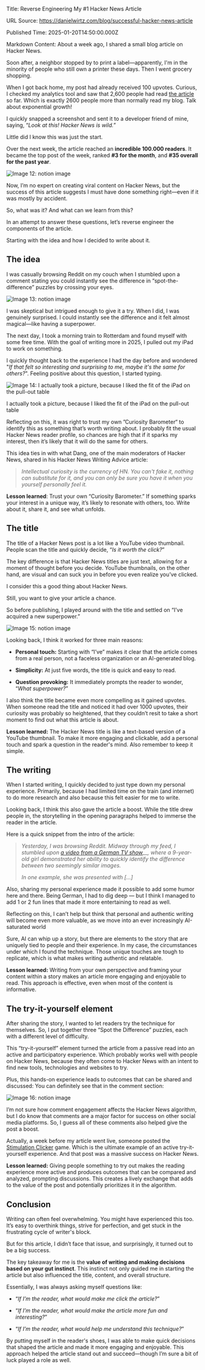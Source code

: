 Title: Reverse Engineering My #1 Hacker News Article

URL Source: https://danielwirtz.com/blog/successful-hacker-news-article

Published Time: 2025-01-20T14:50:00.000Z

Markdown Content:
About a week ago, I shared a small blog article on Hacker News.

Soon after, a neighbor stopped by to print a label—apparently, I'm in the minority of people who still own a printer these days. Then I went grocery shopping.

When I got back home, my post had already received 100 upvotes. Curious, I checked my analytics tool and saw that 2,600 people had read [the article](https://danielwirtz.com/blog/spot-the-difference-superpower) so far. Which is exactly 2600 people more than normally read my blog. Talk about exponential growth!

I quickly snapped a screenshot and sent it to a developer friend of mine, saying, “_Look at this! Hacker News is wild._”

Little did I know this was just the start.

Over the next week, the article reached an **incredible 100.000 readers**. It became the top post of the week, ranked **#3 for the month**, and **#35 overall for the past year**.

![Image 12: notion image](https://www.notion.so/image/https%3A%2F%2Fprod-files-secure.s3.us-west-2.amazonaws.com%2Fc60cb9d6-ff5a-4eb2-823a-c07963f46657%2Fdbd9e15f-6d5c-4ac1-8562-211d282df8e6%2FCleanShot_2025-01-20_at_14.00.24.jpg?table=block&id=1815e32d-8082-80c5-a54b-e4d41b6302cf&cache=v2)

Now, I’m no expert on creating viral content on Hacker News, but the success of this article suggests I must have done something right—even if it was mostly by accident.

So, what was it? And what can we learn from this?

In an attempt to answer these questions, let’s reverse engineer the components of the article.

Starting with the idea and how I decided to write about it.

[](https://danielwirtz.com/blog/successful-hacker-news-article#17d5e32d808280a180cfe6a4dda6205e "The idea")The idea
-------------------------------------------------------------------------------------------------------------------

I was casually browsing Reddit on my couch when I stumbled upon a comment stating you could instantly see the difference in “spot-the-difference” puzzles by crossing your eyes.

![Image 13: notion image](https://www.notion.so/image/https%3A%2F%2Fprod-files-secure.s3.us-west-2.amazonaws.com%2Fc60cb9d6-ff5a-4eb2-823a-c07963f46657%2F109f8d87-db77-4f58-8821-2dd780db6b8b%2Fimage.png?table=block&id=1815e32d-8082-8069-bfe6-cf7fb269c0bd&cache=v2)

I was skeptical but intrigued enough to give it a try. When I did, I was genuinely surprised. I could instantly see the difference and it felt almost magical—like having a superpower.

The next day, I took a morning train to Rotterdam and found myself with some free time. With the goal of writing more in 2025, I pulled out my iPad to work on something.

I quickly thought back to the experience I had the day before and wondered "_If that felt so interesting and surprising to me, maybe it's the same for others?_". Feeling positive about this question, I started typing.

![Image 14: I actually took a picture, because I liked the fit of the iPad on the pull-out table](https://www.notion.so/image/https%3A%2F%2Fprod-files-secure.s3.us-west-2.amazonaws.com%2Fc60cb9d6-ff5a-4eb2-823a-c07963f46657%2F44396e02-7823-4738-9c7a-1ec930b421f7%2Fpicture-train.jpg?table=block&id=1815e32d-8082-80d3-a107-f0928546ff63&cache=v2)

I actually took a picture, because I liked the fit of the iPad on the pull-out table

Reflecting on this, it was right to trust my own ”Curiosity Barometer“ to identify this as something that’s worth writing about. I probably fit the usual Hacker News reader profile, so chances are high that if it sparks my interest, then it’s likely that it will do the same for others.

This idea ties in with what Dang, one of the main moderators of Hacker News, shared in his Hacker News Writing Advice article:

> _Intellectual curiosity is the currency of HN. You can't fake it, nothing can substitute for it, and you can only be sure you have it when you yourself personally feel it._

**Lesson learned**: Trust your own “Curiosity Barometer.” If something sparks your interest in a unique way, it’s likely to resonate with others, too. Write about it, share it, and see what unfolds.

[](https://danielwirtz.com/blog/successful-hacker-news-article#17d5e32d80828043a3d5f77cf7ed98e8 "The title")The title
---------------------------------------------------------------------------------------------------------------------

The title of a Hacker News post is a lot like a YouTube video thumbnail. People scan the title and quickly decide, “_Is it worth the click?_”

The key difference is that Hacker News titles are just text, allowing for a moment of thought before you decide. YouTube thumbnails, on the other hand, are visual and can suck you in before you even realize you’ve clicked.

I consider this a good thing about Hacker News.

Still, you want to give your article a chance.

So before publishing, I played around with the title and settled on “I’ve acquired a new superpower.”

![Image 15: notion image](https://www.notion.so/image/https%3A%2F%2Fprod-files-secure.s3.us-west-2.amazonaws.com%2Fc60cb9d6-ff5a-4eb2-823a-c07963f46657%2Fc731a3ef-2897-4598-84c6-963dd8696e8c%2Fnumber-1.jpg?table=block&id=1815e32d-8082-80ff-bf30-f2dddb18ad44&cache=v2)

Looking back, I think it worked for three main reasons:

*   **Personal touch:** Starting with “I’ve” makes it clear that the article comes from a real person, not a faceless organization or an AI-generated blog.

*   **Simplicity:** At just five words, the title is quick and easy to read.

*   **Question provoking:** It immediately prompts the reader to wonder, “_What superpower?_”

I also think the title became even more compelling as it gained upvotes. When someone read the title and noticed it had over 1000 upvotes, their curiosity was probably so heightened, that they couldn’t resit to take a short moment to find out what this article is about.

**Lesson learned:** The Hacker News title is like a text-based version of a YouTube thumbnail. To make it more engaging and clickable, add a personal touch and spark a question in the reader's mind. Also remember to keep it simple.

[](https://danielwirtz.com/blog/successful-hacker-news-article#17d5e32d8082801eaf59de3e515fd299 "The writing")The writing
-------------------------------------------------------------------------------------------------------------------------

When I started writing, I quickly decided to just type down my personal experience. Primarily, because I had limited time on the train (and internet) to do more research and also because this felt easier for me to write.

Looking back, I think this also gave the article a boost. While the title drew people in, the storytelling in the opening paragraphs helped to immerse the reader in the article.

Here is a quick snippet from the intro of the article:

> _Yesterday, I was browsing Reddit. Midway through my feed, I stumbled upon_ _[a video from a German TV show](https://www.reddit.com/r/toptalent/s/ZyjjQGvQiM)__, where a 9-year-old girl demonstrated her ability to quickly identify the difference between two seemingly similar images._
> 
> _In one example, she was presented with \[…\]_

Also, sharing my personal experience made it possible to add some humor here and there. Being German, I had to dig deep — but I think I managed to add 1 or 2 fun lines that made it more entertaining to read as well.

Reflecting on this, I can’t help but think that personal and authentic writing will become even more valuable, as we move into an ever increasingly AI-saturated world

Sure, AI can whip up a story, but there are elements to the story that are uniquely tied to people and their experience. In my case, the circumstances under which I found the technique. Those unique touches are tough to replicate, which is what makes writing authentic and relatable.

**Lesson learned:** Writing from your own perspective and framing your content within a story makes an article more engaging and enjoyable to read. This approach is effective, even when most of the content is informative.

[](https://danielwirtz.com/blog/successful-hacker-news-article#1815e32d808280dc9eaac66b7b554e82 "The try-it-yourself element")The try-it-yourself element
---------------------------------------------------------------------------------------------------------------------------------------------------------

After sharing the story, I wanted to let readers try the technique for themselves. So, I put together three “Spot the Difference” puzzles, each with a different level of difficulty.

This “try-it-yourself” element turned the article from a passive read into an active and participatory experience. Which probably works well with people on Hacker News, because they often come to Hacker News with an intent to find new tools, technologies and websites to try.

Plus, this hands-on experience leads to outcomes that can be shared and discussed: You can definitely see that in the comment section:

![Image 16: notion image](https://www.notion.so/image/https%3A%2F%2Fprod-files-secure.s3.us-west-2.amazonaws.com%2Fc60cb9d6-ff5a-4eb2-823a-c07963f46657%2Fb19d50c4-4281-459e-bd8d-a605f1e934ea%2FCleanShot_2025-01-20_at_14.47.16.jpg?table=block&id=1815e32d-8082-80aa-92b9-cb1edc84b855&cache=v2)

I’m not sure how comment engagement affects the Hacker News algorithm, but I do know that comments are a major factor for success on other social media platforms. So, I guess all of these comments also helped give the post a boost.

Actually, a week before my article went live, someone posted the [Stimulation Clicker](https://neal.fun/stimulation-clicker/) game. Which is the ultimate example of an active try-it-yourself experience. And that post was a massive success on Hacker News.

**Lesson learned:** Giving people something to try out makes the reading experience more active and produces outcomes that can be compared and analyzed, prompting discussions. This creates a lively exchange that adds to the value of the post and potentially prioritizes it in the algorithm.

[](https://danielwirtz.com/blog/successful-hacker-news-article#17d5e32d80828087b531fc561423e8fb "Conclusion")Conclusion
-----------------------------------------------------------------------------------------------------------------------

Writing can often feel overwhelming. You might have experienced this too. It’s easy to overthink things, strive for perfection, and get stuck in the frustrating cycle of writer's block.

But for this article, I didn’t face that issue, and surprisingly, it turned out to be a big success.

The key takeaway for me is the **value of writing and making decisions based on your gut instinct**. This instinct not only guided me in starting the article but also influenced the title, content, and overall structure.

Essentially, I was always asking myself questions like:

*   “_If I’m the reader, what would make me click the article?_”

*   “_If I’m the reader, what would make the article more fun and interesting?_”

*   “_If I’m the reader, what would help me understand this technique?_”

By putting myself in the reader's shoes, I was able to make quick decisions that shaped the article and made it more engaging and enjoyable. This approach helped the article stand out and succeed—though I’m sure a bit of luck played a role as well.
